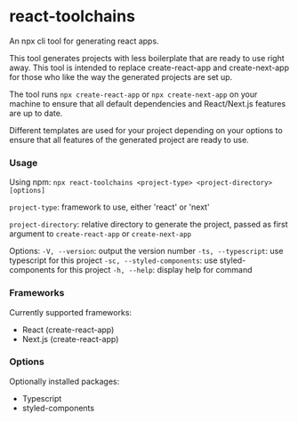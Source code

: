 # react-toolchains

An npx cli tool for generating react apps.

This tool generates projects with less boilerplate that are ready to use right away. This tool is intended to replace create-react-app and create-next-app for those who like the way the generated projects are set up.

The tool runs `npx create-react-app` or `npx create-next-app` on your machine to ensure that all default dependencies and React/Next.js features are up to date.

Different templates are used for your project depending on your options to ensure that all features of the generated project are ready to use.

### Usage

Using npm:
`npx react-toolchains <project-type> <project-directory> [options]`

`project-type`: framework to use, either 'react' or 'next'

`project-directory`: relative directory to generate the project, passed as first argument to `create-react-app` or `create-next-app`

Options:
`-V, --version`: output the version number
`-ts, --typescript`: use typescript for this project
`-sc, --styled-components`: use styled-components for this project
`-h, --help`: display help for command

### Frameworks

Currently supported frameworks:

- React (create-react-app)
- Next.js (create-react-app)

### Options

Optionally installed packages:

- Typescript
- styled-components
